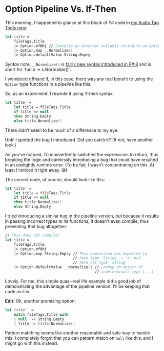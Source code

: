 # Option Pipeline Vs. If-Then

This morning, I happened to glance at this block of F# code in [my Audio Tag Tools repo](https://github.com/codeconscious/audio-tag-tools/):

```fsharp
let title =
    fileTags.Title
    |> Option.ofObj // Converts an external nullable string to an Option.
    |> Option.map _.Normalize()
    |> Option.defaultValue String.Empty
```

_Syntax note:_ `_.Normalize()` is [fairly new syntax introduced in F# 8](https://devblogs.microsoft.com/dotnet/announcing-fsharp-8/#_.property-shorthand-for-(fun-x--%3E-x.property)) and is short for `fun x -> x.Normalize()`.

I wondered offhand if, in this case, there was any real benefit to using the `Option` type functions in a pipeline like this.

So, as an experiment, I rewrote it using if-then syntax:

```fsharp
let title' =
    let title = fileTags.Title
    if title <> null
    then String.Empty
    else title.Normalize()
```

There didn't seem to be much of a difference to my eye.

Until I spotted the bug I introduced. Did you catch it? (If not, have another look.)

As you've noticed, I'd inadvertently switched the expressions to return, thus breaking the logic and carelessly introducing a bug that could have resulted in an unslightly runtime error. (To be fair, I wasn't concentrating on this. At least I noticed it right away. 😅)

The correct code, of course, should look like this:

```fsharp
let title' =
    let title = fileTags.Title
    if title <> null
    then title.Normalize()
    else String.Empty
```

I tried introducing a similar bug in the pipeline version, but because it results in passing incorrect types to its functions, it doesn't even compile, thus preventing that bug altogether:

```fsharp
// This does not compile!
let title =
    fileTags.Title
    |> Option.ofObj
    |> Option.map String.Empty // This expression was expected to
                               // have type 'String -> 'a' but
                               // here has type 'string'
    |> Option.defaultValue _.Normalize() // Lookup on object of
                                         // indeterminate type [...]
```

Lovely. For me, this simple quasi–real life example did a good job of demonstrating the advantage of the pipeline version. I'll be keeping that code as it is.

**Edit:** Oh, another promising option:

```fsharp
let title'' =
    match fileTags.Title with
    | null  -> String.Empty
    | title -> title.Normalize()
```

Pattern matching seems like another reasonable and safe way to handle this. I completely forgot that you can pattern match on `null` like this, and I might go with this instead.
